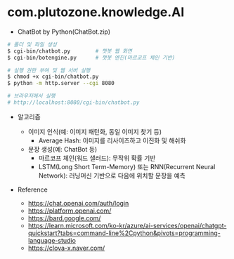 # com.plutozone.knowledge.AI
- ChatBot by Python(ChatBot.zip)
```bash
# 폴더 및 파일 생성
$ cgi-bin/chatbot.py		# 챗봇 웹 화면
$ cgi-bin/botengine.py		# 챗봇 엔진(마르코프 체인 기반)

# 실행 권한 부여 및 웹 서버 실행
$ chmod +x cgi-bin/chatbot.py
$ python -m http.server --cgi 8080

# 브라우저에서 실행
# http://localhost:8080/cgi-bin/chatbot.py
```

- 알고리즘
	- 이미지 인식(예: 이미지 패턴화, 동일 이미지 찾기 등)
		- Average Hash: 이미지를 리사이즈하고 이진화 및 해쉬화
	- 문장 생성(예: ChatBot 등)
		- 마르코프 체인(워드 샐러드): 무작위 확률 기반
		- LSTM(Long Short Term-Memory) 또는 RNN(Recurrent Neural Network): 러닝머신 기반으로 다음에 위치할 문장을 예측

- Reference
	- https://chat.openai.com/auth/login
	- https://platform.openai.com/
	- https://bard.google.com/
	- https://learn.microsoft.com/ko-kr/azure/ai-services/openai/chatgpt-quickstart?tabs=command-line%2Cpython&pivots=programming-language-studio
	- https://clova-x.naver.com/